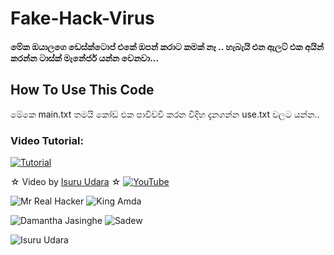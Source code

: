 # Fake-Hack-Virus

#### මේක ඔයාලගෙ ඩෙස්ක්ටොප් එකේ ඔපන් කරාට කමක් නෑ .. හැබැයි එන ඇලට් එක අයින් කරන්න ටාස්ක් මැනේජර් යන්න වෙනවා...


## How To Use This Code

මේකෙ main.txt තමයි කෝඩ් එක පාවිච්චි කරන විදිහ දැනගන්න use.txt වලට යන්න..


### Video Tutorial:

[![Tutorial](https://yt-embed.herokuapp.com/embed?v=fXXEcAkWAFU)](https://www.youtube.com/watch?v=fXXEcAkWAFU)

☆ Video by [Isuru Udara](https://youtu.be/WWeP5e2Iv-4) ☆
[![YouTube](https://img.shields.io/badge/YouTube-Video%20Tutorial-red?logo=youtube)](https://youtu.be/WWeP5e2Iv-4)



![Mr Real Hacker](https://github.com/Real-Hack.png?size=100px)
![King Amda](https://github.com/King-Amda.png?size=100px)


![Damantha Jasinghe](https://github.com/Damantha126.png?size=100px)
![Sadew](https://github.com/Sadew451.png?size=100px)


![Isuru Udara](https://github.com/Sl-Isuwa.png?size=100px)
